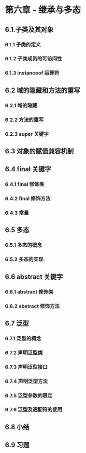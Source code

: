 # 第六章 - 继承与多态

## 6.1.子类及其对象

### 6.1.1 子类的定义



### 6.1.2 子类成员的可访问性



### 6.1.3 instanceof 运算符

## 6.2 域的隐藏和方法的重写

### 6.2.1 域的隐藏

### 6.2.2 方法的重写



### 6.2.3 super 关键字





## 6.3 对象的赋值兼容机制



## 6.4 final 关键字 

### 6.4.1 final 修饰类



### 6.4.2 final 修饰方法



### 6.4.3 常量

## 6.5 多态

 ### 6.5.1 多态的概念



### 6.5.2 多态的实现



## 6.6 abstract 关键字

### 6.6.1 abstract 修饰类



### 6.6.2 abstract 修饰方法



## 6.7 泛型

### 6.7.1 泛型的概念



### 6.7.2 声明泛型类



### 6.7.3 声明泛型接口



### 6.7.4 声明泛型方法

### 6.7.5 泛型参数的限定

### 6.7.6 泛型及通配符的使用



## 6.8 小结

## 6.9 习题